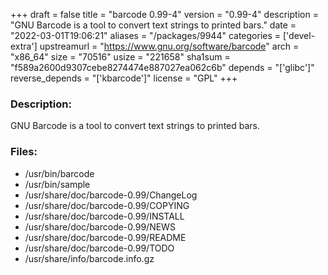 +++
draft = false
title = "barcode 0.99-4"
version = "0.99-4"
description = "GNU Barcode is a tool to convert text strings to printed bars."
date = "2022-03-01T19:06:21"
aliases = "/packages/9944"
categories = ['devel-extra']
upstreamurl = "https://www.gnu.org/software/barcode"
arch = "x86_64"
size = "70516"
usize = "221658"
sha1sum = "f589a2600d9307cebe8274474e887027ea062c6b"
depends = "['glibc']"
reverse_depends = "['kbarcode']"
license = "GPL"
+++
### Description: 
GNU Barcode is a tool to convert text strings to printed bars.

### Files: 
* /usr/bin/barcode
* /usr/bin/sample
* /usr/share/doc/barcode-0.99/ChangeLog
* /usr/share/doc/barcode-0.99/COPYING
* /usr/share/doc/barcode-0.99/INSTALL
* /usr/share/doc/barcode-0.99/NEWS
* /usr/share/doc/barcode-0.99/README
* /usr/share/doc/barcode-0.99/TODO
* /usr/share/info/barcode.info.gz
